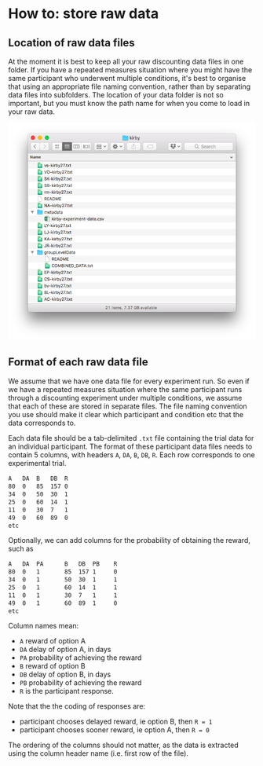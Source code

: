 # How to: store raw data

## Location of raw data files
At the moment it is best to keep all your raw discounting data files in one folder. If you have a repeated measures situation where you might have the same participant who underwent multiple conditions, it's best to organise that using an appropriate file naming convention, rather than by separating data files into subfolders. The location of your data folder is not so important, but you must know the path name for when you come to load in your raw data.

![raw data example image](data_files_kirby_example.png)

## Format of each raw data file
We assume that we have one data file for every experiment run. So even if we have a repeated measures situation where the same participant runs through a discounting experiment under multiple conditions, we assume that each of these are stored in separate files. The file naming convention you use should make it clear which participant and condition etc that the data corresponds to.

Each data file should be a tab-delimited `.txt` file containing the trial data for an individual participant. The format of these participant data files needs to contain 5 columns, with headers `A`, `DA`, `B`, `DB`, `R`. Each row corresponds to one experimental trial.

    A	DA	B	DB	R
    80	0	85	157	0
    34	0	50	30	1
    25	0	60	14	1
    11	0	30	7	1
    49	0	60	89	0
    etc

Optionally, we can add columns for the probability of obtaining the reward, such as

    A	DA	PA      B	DB	PB    R
    80	0	1       85	157	1     0
    34	0	1       50	30	1     1
    25	0	1       60	14	1     1
    11	0	1       30	7	1     1
    49	0	1       60	89	1     0
    etc

Column names mean:
- `A` reward of option A
- `DA` delay of option A, in days
- `PA` probability of achieving the reward
- `B` reward of option B
- `DB` delay of option B, in days
- `PB` probability of achieving the reward
- `R` is the participant response.

Note that the the coding of responses are:
* participant chooses delayed reward, ie option B, then `R = 1`
* participant chooses sooner reward, ie option A, then `R = 0`

The ordering of the columns should not matter, as the data is extracted using the column header name (i.e. first row of the file).
